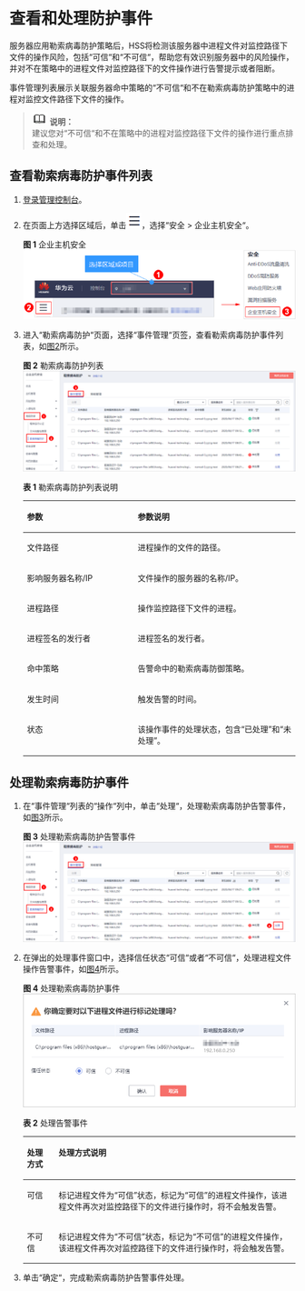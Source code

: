 # 查看和处理防护事件<a name="hss_01_0050"></a>

服务器应用勒索病毒防护策略后，HSS将检测该服务器中进程文件对监控路径下文件的操作风险，包括“可信“和“不可信“，帮助您有效识别服务器中的风险操作，并对不在策略中的进程文件对监控路径下的文件操作进行告警提示或者阻断。

事件管理列表展示关联服务器命中策略的“不可信“和不在勒索病毒防护策略中的进程对监控文件路径下文件的操作。

>![](public_sys-resources/icon-note.gif) **说明：**   
>建议您对“不可信“和不在策略中的进程对监控路径下文件的操作进行重点排查和处理。  

## 查看勒索病毒防护事件列表<a name="section718735874513"></a>

1.  [登录管理控制台](https://console.huaweicloud.com)。
2.  在页面上方选择区域后，单击![](figures/icon-servicelist.png)，选择“安全  \>  企业主机安全“。

    **图 1**  企业主机安全<a name="hss_01_0229_fig1271516227232"></a>  
    ![](figures/企业主机安全.png "企业主机安全")

3.  进入“勒索病毒防护“页面，选择“事件管理“页签，查看勒索病毒防护事件列表，如[图2](#fig1984912498116)所示。

    **图 2**  勒索病毒防护列表<a name="fig1984912498116"></a>  
    ![](figures/勒索病毒防护列表.png "勒索病毒防护列表")

    **表 1**  勒索病毒防护列表说明

    <a name="table1047613502384"></a>
    <table><thead align="left"><tr id="row10477550113815"><th class="cellrowborder" valign="top" width="40.64%" id="mcps1.2.3.1.1"><p id="p426211712399"><a name="p426211712399"></a><a name="p426211712399"></a>参数</p>
    </th>
    <th class="cellrowborder" valign="top" width="59.36%" id="mcps1.2.3.1.2"><p id="p12262177133911"><a name="p12262177133911"></a><a name="p12262177133911"></a>参数说明</p>
    </th>
    </tr>
    </thead>
    <tbody><tr id="row1647719508380"><td class="cellrowborder" valign="top" width="40.64%" headers="mcps1.2.3.1.1 "><p id="p112621374397"><a name="p112621374397"></a><a name="p112621374397"></a>文件路径</p>
    </td>
    <td class="cellrowborder" valign="top" width="59.36%" headers="mcps1.2.3.1.2 "><p id="p526237133911"><a name="p526237133911"></a><a name="p526237133911"></a>进程操作的文件的路径。</p>
    </td>
    </tr>
    <tr id="row134778503386"><td class="cellrowborder" valign="top" width="40.64%" headers="mcps1.2.3.1.1 "><p id="p142622753916"><a name="p142622753916"></a><a name="p142622753916"></a>影响服务器名称/IP</p>
    </td>
    <td class="cellrowborder" valign="top" width="59.36%" headers="mcps1.2.3.1.2 "><p id="p192624710399"><a name="p192624710399"></a><a name="p192624710399"></a>文件操作的服务器的名称/IP。</p>
    </td>
    </tr>
    <tr id="row14477185093812"><td class="cellrowborder" valign="top" width="40.64%" headers="mcps1.2.3.1.1 "><p id="p4262574394"><a name="p4262574394"></a><a name="p4262574394"></a>进程路径</p>
    </td>
    <td class="cellrowborder" valign="top" width="59.36%" headers="mcps1.2.3.1.2 "><p id="p72629718391"><a name="p72629718391"></a><a name="p72629718391"></a>操作监控路径下文件的进程。</p>
    </td>
    </tr>
    <tr id="row6477105053819"><td class="cellrowborder" valign="top" width="40.64%" headers="mcps1.2.3.1.1 "><p id="p8263157193917"><a name="p8263157193917"></a><a name="p8263157193917"></a>进程签名的发行者</p>
    </td>
    <td class="cellrowborder" valign="top" width="59.36%" headers="mcps1.2.3.1.2 "><p id="p1126311710392"><a name="p1126311710392"></a><a name="p1126311710392"></a>进程签名的发行者。</p>
    </td>
    </tr>
    <tr id="row2477195073816"><td class="cellrowborder" valign="top" width="40.64%" headers="mcps1.2.3.1.1 "><p id="p22631073399"><a name="p22631073399"></a><a name="p22631073399"></a>命中策略</p>
    </td>
    <td class="cellrowborder" valign="top" width="59.36%" headers="mcps1.2.3.1.2 "><p id="p1526316773919"><a name="p1526316773919"></a><a name="p1526316773919"></a>告警命中的勒索病毒防御策略。</p>
    </td>
    </tr>
    <tr id="row947745023810"><td class="cellrowborder" valign="top" width="40.64%" headers="mcps1.2.3.1.1 "><p id="p326318793914"><a name="p326318793914"></a><a name="p326318793914"></a>发生时间</p>
    </td>
    <td class="cellrowborder" valign="top" width="59.36%" headers="mcps1.2.3.1.2 "><p id="p14263187173912"><a name="p14263187173912"></a><a name="p14263187173912"></a>触发告警的时间。</p>
    </td>
    </tr>
    <tr id="row114772504382"><td class="cellrowborder" valign="top" width="40.64%" headers="mcps1.2.3.1.1 "><p id="p6263879399"><a name="p6263879399"></a><a name="p6263879399"></a>状态</p>
    </td>
    <td class="cellrowborder" valign="top" width="59.36%" headers="mcps1.2.3.1.2 "><p id="p1226318714395"><a name="p1226318714395"></a><a name="p1226318714395"></a>该操作事件的处理状态，包含<span class="parmvalue" id="parmvalue62632713916"><a name="parmvalue62632713916"></a><a name="parmvalue62632713916"></a>“已处理”</span>和<span class="parmvalue" id="parmvalue162630743917"><a name="parmvalue162630743917"></a><a name="parmvalue162630743917"></a>“未处理”</span>。</p>
    </td>
    </tr>
    </tbody>
    </table>


## 处理勒索病毒防护事件<a name="section89851825171219"></a>

1.  在“事件管理“列表的“操作“列中，单击“处理“，处理勒索病毒防护告警事件，如[图3](#fig166134391595)所示。

    **图 3**  处理勒索病毒防护告警事件<a name="fig166134391595"></a>  
    ![](figures/处理勒索病毒防护告警事件.png "处理勒索病毒防护告警事件")

2.  在弹出的处理事件窗口中，选择信任状态“可信“或者“不可信“，处理进程文件操作告警事件，如[图4](#fig1076611917129)所示。

    **图 4**  处理勒索病毒防护事件<a name="fig1076611917129"></a>  
    ![](figures/处理勒索病毒防护事件.png "处理勒索病毒防护事件")

    **表 2**  处理告警事件

    <a name="table20951474115"></a>
    <table><thead align="left"><tr id="row13941676119"><th class="cellrowborder" valign="top" width="11.600000000000001%" id="mcps1.2.3.1.1"><p id="p16941170114"><a name="p16941170114"></a><a name="p16941170114"></a>处理方式</p>
    </th>
    <th class="cellrowborder" valign="top" width="88.4%" id="mcps1.2.3.1.2"><p id="p1294971118"><a name="p1294971118"></a><a name="p1294971118"></a>处理方式说明</p>
    </th>
    </tr>
    </thead>
    <tbody><tr id="row09414718116"><td class="cellrowborder" valign="top" width="11.600000000000001%" headers="mcps1.2.3.1.1 "><p id="p0940711111"><a name="p0940711111"></a><a name="p0940711111"></a>可信</p>
    </td>
    <td class="cellrowborder" valign="top" width="88.4%" headers="mcps1.2.3.1.2 "><p id="p119410714111"><a name="p119410714111"></a><a name="p119410714111"></a>标记进程文件为<span class="parmvalue" id="parmvalue620051593017"><a name="parmvalue620051593017"></a><a name="parmvalue620051593017"></a>“可信”</span>状态，标记为<span class="parmvalue" id="parmvalue674144693110"><a name="parmvalue674144693110"></a><a name="parmvalue674144693110"></a>“可信”</span>的进程文件操作，该进程文件再次对监控路径下的文件进行操作时，将不会触发告警。</p>
    </td>
    </tr>
    <tr id="row4942711115"><td class="cellrowborder" valign="top" width="11.600000000000001%" headers="mcps1.2.3.1.1 "><p id="p094570118"><a name="p094570118"></a><a name="p094570118"></a>不可信</p>
    </td>
    <td class="cellrowborder" valign="top" width="88.4%" headers="mcps1.2.3.1.2 "><p id="p5942771119"><a name="p5942771119"></a><a name="p5942771119"></a>标记进程文件为<span class="parmvalue" id="parmvalue1029623917313"><a name="parmvalue1029623917313"></a><a name="parmvalue1029623917313"></a>“不可信”</span>状态，标记为<span class="parmvalue" id="parmvalue23944814302"><a name="parmvalue23944814302"></a><a name="parmvalue23944814302"></a>“不可信”</span>的进程文件操作，该进程文件再次对监控路径下的文件进行操作时，将会触发告警。</p>
    </td>
    </tr>
    </tbody>
    </table>

3.  单击“确定“，完成勒索病毒防护告警事件处理。


